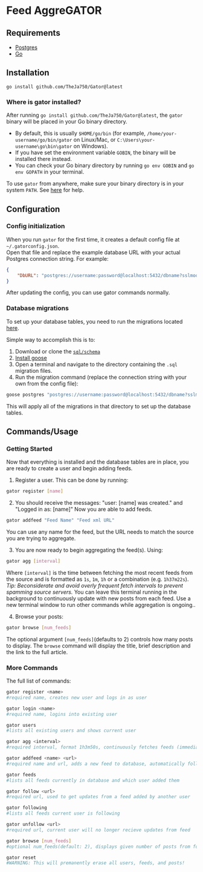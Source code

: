 # Feed AggreGATOR

## Requirements

- [Postgres](https://www.postgresql.org/download/)
- [Go](https://go.dev/doc/install)

## Installation

`go install github.com/TheJa750/Gator@latest`

### Where is gator installed?

After running `go install github.com/TheJa750/Gator@latest`, the `gator` binary will be placed in your Go binary directory.

- By default, this is usually `$HOME/go/bin` (for example, `/home/your-username/go/bin/gator` on Linux/Mac, or `C:\Users\your-username\go\bin\gator` on Windows).
- If you have set the environment variable `GOBIN`, the binary will be installed there instead.
- You can check your Go binary directory by running `go env GOBIN` and `go env GOPATH` in your terminal.

To use `gator` from anywhere, make sure your binary directory is in your system `PATH`. See [here](https://golangdocs.com/gopath-and-goroot-in-go-programming) for help.

## Configuration

### Config initialization
When you run `gator` for the first time, it creates a default config file at `~/.gatorconfig.json`.  
Open that file and replace the example database URL with your actual Postgres connection string. For example:

```json
{
    "DbURL": "postgres://username:password@localhost:5432/dbname?sslmode=disable"
}
```

After updating the config, you can use gator commands normally.

### Database migrations

To set up your database tables, you need to run the migrations located [here](https://github.com/TheJa750/Gator/tree/main/sql/schema).

Simple way to accomplish this is to:
1. Download or clone the [`sql/schema`](https://github.com/TheJa750/Gator/tree/main/sql/schema)
2. [Install goose](https://github.com/pressly/goose#install)
3. Open a terminal and navigate to the directory containing the `.sql` migration files.
4. Run the migration command (replace the connection string with your own from the config file):
```sh
goose postgres "postgres://username:password@localhost:5432/dbname?sslmode=disable" up
```
This will apply all of the migrations in that directory to set up the database tables.

## Commands/Usage

### Getting Started
Now that everything is installed and the database tables are in place, you are ready to create a user and begin adding feeds.
1. Register a user. This can be done by running:

```sh
gator register [name]
```

2. You should receive the messages: "user: [name] was created." and "Logged in as: [name]" Now you are able to add feeds.

```sh
gator addfeed "Feed Name" "Feed xml URL"
```

You can use any name for the feed, but the URL needs to match the source you are trying to aggregate.

3. You are now ready to begin aggregating the feed(s). Using:

```sh
gator agg [interval]
```

Where `[interval]` is the time between fetching the most recent feeds from the source and is formatted as `1s`, `1m`, `1h` or a combination (e.g. `1h37m22s`).
*Tip: Beconsiderate and avoid overly frequent fetch intervals to prevent spamming source servers.* You can leave this terminal running in the background to continuously update with new posts from each feed. Use a new terminal window to run other commands while aggregation is ongoing..

4. Browse your posts:

```sh
gator browse [num_feeds]
```

The optional argument `[num_feeds]`(defaults to 2) controls how many posts to display. The `browse` command  will display the title, brief description and the link to the full article.

### More Commands
The full list of commands:

```sh
gator register <name>
#required name, creates new user and logs in as user

gator login <name>
#required name, logins into existing user

gator users
#lists all existing users and shows current user

gator agg <interval>
#required interval, format 1h3m50s, continuously fetches feeds (immediately, then every interval)

gator addfeed <name> <url>
#required name and url, adds a new feed to database, automatically follows for current user

gator feeds
#lists all feeds currently in database and which user added them

gator follow <url>
#required url, used to get updates from a feed added by another user

gator following
#lists all feeds current user is following

gator unfollow <url>
#required url, current user will no longer recieve updates from feed

gator browse [num_feeds]
#optional num_feeds(default: 2), displays given number of posts from followed feeds.

gator reset
#WARNING: This will premanently erase all users, feeds, and posts!
```
